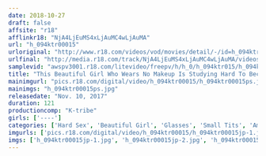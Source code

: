 ```yaml
---
date: 2018-10-27
draft: false
affsite: "r18"
afflinkr18: "NjA4LjEuMS4xLjAuMC4wLjAuMA"
url: "h_094ktr00015"
urloriginal: "http://www.r18.com/videos/vod/movies/detail/-/id=h_094ktr00015"
urlfinal: "http://media.r18.com/track/NjA4LjEuMS4xLjAuMC4wLjAuMA/videos/vod/movies/detail/-/id=h_094ktr00015"
samplevid: "awspv3001.r18.com/litevideo/freepv/h/h_0/h_094ktr015/h_094ktr015_dmb_w.mp4"
title: "This Beautiful Girl Who Wears No Makeup Is Studying Hard To Become A Chiropractor, But It Turns Out She's A Perverted Maso Bitch Who Likes Dirty Old Men"
mainimgurl: "pics.r18.com/digital/video/h_094ktr00015/h_094ktr00015ps.jpg"
mainimgs: "h_094ktr00015ps.jpg"
releasedate: "Nov. 10, 2017"
duration: 121
productioncomp: "K-tribe"
girls: ['----']
categories: ['Hard Sex', 'Beautiful Girl', 'Glasses', 'Small Tits', 'Amateur', 'Deep Throat', 'Hi-Def']
imgurls: ['pics.r18.com/digital/video/h_094ktr00015/h_094ktr00015jp-1.jpg', 'pics.r18.com/digital/video/h_094ktr00015/h_094ktr00015jp-2.jpg', 'pics.r18.com/digital/video/h_094ktr00015/h_094ktr00015jp-3.jpg', 'pics.r18.com/digital/video/h_094ktr00015/h_094ktr00015jp-4.jpg', 'pics.r18.com/digital/video/h_094ktr00015/h_094ktr00015jp-5.jpg', 'pics.r18.com/digital/video/h_094ktr00015/h_094ktr00015jp-6.jpg', 'pics.r18.com/digital/video/h_094ktr00015/h_094ktr00015jp-7.jpg', 'pics.r18.com/digital/video/h_094ktr00015/h_094ktr00015jp-8.jpg', 'pics.r18.com/digital/video/h_094ktr00015/h_094ktr00015jp-9.jpg', 'pics.r18.com/digital/video/h_094ktr00015/h_094ktr00015jp-10.jpg', 'pics.r18.com/digital/video/h_094ktr00015/h_094ktr00015jp-11.jpg', 'pics.r18.com/digital/video/h_094ktr00015/h_094ktr00015jp-12.jpg', 'pics.r18.com/digital/video/h_094ktr00015/h_094ktr00015jp-13.jpg', 'pics.r18.com/digital/video/h_094ktr00015/h_094ktr00015jp-14.jpg', 'pics.r18.com/digital/video/h_094ktr00015/h_094ktr00015jp-15.jpg', 'pics.r18.com/digital/video/h_094ktr00015/h_094ktr00015jp-16.jpg', 'pics.r18.com/digital/video/h_094ktr00015/h_094ktr00015jp-17.jpg', 'pics.r18.com/digital/video/h_094ktr00015/h_094ktr00015jp-18.jpg', 'pics.r18.com/digital/video/h_094ktr00015/h_094ktr00015jp-19.jpg']
imgs: ['h_094ktr00015jp-1.jpg', 'h_094ktr00015jp-2.jpg', 'h_094ktr00015jp-3.jpg', 'h_094ktr00015jp-4.jpg', 'h_094ktr00015jp-5.jpg', 'h_094ktr00015jp-6.jpg', 'h_094ktr00015jp-7.jpg', 'h_094ktr00015jp-8.jpg', 'h_094ktr00015jp-9.jpg', 'h_094ktr00015jp-10.jpg', 'h_094ktr00015jp-11.jpg', 'h_094ktr00015jp-12.jpg', 'h_094ktr00015jp-13.jpg', 'h_094ktr00015jp-14.jpg', 'h_094ktr00015jp-15.jpg', 'h_094ktr00015jp-16.jpg', 'h_094ktr00015jp-17.jpg', 'h_094ktr00015jp-18.jpg', 'h_094ktr00015jp-19.jpg']
---
```


